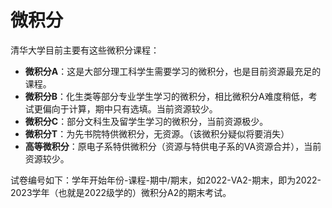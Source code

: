 # 微积分

清华大学目前主要有这些微积分课程：

* **微积分A**：这是大部分理工科学生需要学习的微积分，也是目前资源最充足的课程。
* **微积分B**：化生类等部分专业学生学习的微积分，相比微积分A难度稍低，考试更偏向于计算，期中只有选填。当前资源较少。
* **微积分C**：部分文科生及留学生学习的微积分，当前资源极少。
* **微积分T**：为先书院特供微积分，无资源。（该微积分疑似将要消失）
* **高等微积分**：原电子系特供微积分（资源与特供电子系的VA资源合并），当前资源较少。

试卷编号如下：学年开始年份-课程-期中/期末，如2022-VA2-期末，即为2022-2023学年（也就是2022级学的）微积分A2的期末考试。
